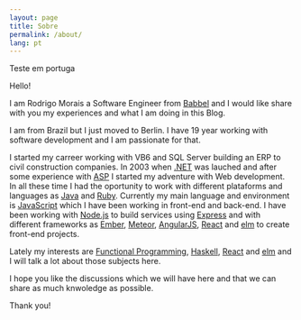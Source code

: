 ```yaml
---
layout: page
title: Sobre
permalink: /about/
lang: pt
---
```



Teste em portuga

Hello!

I am Rodrigo Morais a Software Engineer from [Babbel](https://www.babbel.com) and I would like share with you my experiences and what I am doing in this Blog.

I am from Brazil but I just moved to Berlin.
I have 19 year working with software development and I am passionate for that.

I started my carreer working with VB6 and SQL Server building an ERP to civil construction companies.
In 2003 when [.NET](https://www.microsoft.com/net) was lauched and after some experience with [ASP](https://msdn.microsoft.com/en-us/library/aa286483.aspx) I started my adventure with Web development. In all these time I had the oportunity to work with different plataforms and languages as [Java](https://www.java.com) and [Ruby](https://www.ruby-lang.org). Currently my main language and environment is [JavaScript](https://en.wikipedia.org/wiki/JavaScript) which I have been working in front-end and back-end. I have been working with [Node.js](https://nodejs.org) to build services using [Express](http://expressjs.com/) and with different frameworks as [Ember](http://emberjs.com/), [Meteor](https://www.meteor.com/), [AngularJS](https://angularjs.org/), [React](https://facebook.github.io/react/) and [elm](http://elm-lang.org/) to create front-end projects.

Lately my interests are [Functional Programming](https://en.wikipedia.org/wiki/Functional_programming), [Haskell](https://www.haskell.org/), [React](https://facebook.github.io/react/) and [elm](http://elm-lang.org/) and I will talk a lot about those subjects here.

I hope you like the discussions which we will have here and that we can share as much knwoledge as possible.


Thank you!
